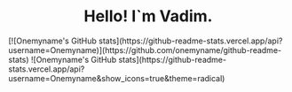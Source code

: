 <h1 align="center"> Hello! I`m Vadim. </h1>
[![Onemyname's GitHub stats](https://github-readme-stats.vercel.app/api?username=Onemyname)](https://github.com/onemyname/github-readme-stats)
![Onemyname's GitHub stats](https://github-readme-stats.vercel.app/api?username=Onemyname&show_icons=true&theme=radical)

